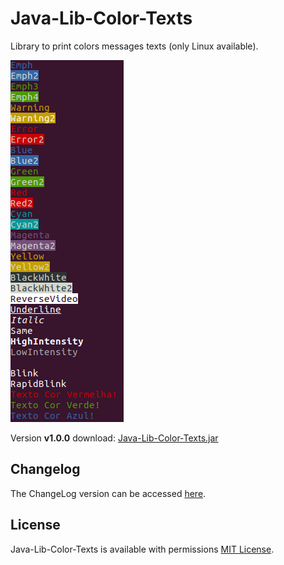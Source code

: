 # Java-Lib-Color-Texts

Library to print colors messages texts (only Linux available).

![](./doc/print-color.png)

Version **v1.0.0** download: [Java-Lib-Color-Texts.jar](https://github.com/jesimar/Java-Lib-Color-Texts/raw/master/dist/Java-Lib-Color-Texts.jar)

## Changelog

The ChangeLog version can be accessed [here](https://github.com/jesimar/Java-Lib-Color-Texts/blob/master/CHANGELOG.md). 

## License

Java-Lib-Color-Texts is available with permissions [MIT License](https://github.com/jesimar/Java-Lib-Color-Texts/blob/master/LICENSE). 
